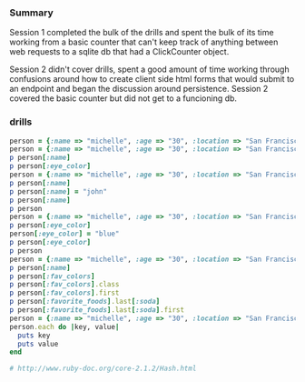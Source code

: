 ### Summary

Session 1 completed the bulk of the drills and spent the bulk of its time working from a basic counter that can't keep track of anything between web requests to a sqlite db that had a ClickCounter object.

Session 2 didn't cover drills, spent a good amount of time working through confusions around how to create client side html forms that would submit to an endpoint and began the discussion around persistence.  Session 2 covered the basic counter but did not get to a funcioning db.

### drills

```ruby
person = {:name => "michelle", :age => "30", :location => "San Francisco"}
person = {:name => "michelle", :age => "30", :location => "San Francisco"}
p person[:name]
p person[:eye_color]
person = {:name => "michelle", :age => "30", :location => "San Francisco"}
p person[:name]
p person[:name] = "john"
p person[:name]
p person
person = {:name => "michelle", :age => "30", :location => "San Francisco"}
p person[:eye_color]
person[:eye_color] = "blue"
p person[:eye_color]
p person
person = {:name => "michelle", :age => "30", :location => "San Francisco", :fav_colors => [ "blue", "red", "white"], :favorite_foods => [ "pbj", "krownuts", {:soda => ["pepsi", "coke"] } ] }
p person[:name]
p person[:fav_colors]
p person[:fav_colors].class
p person[:fav_colors].first
p person[:favorite_foods].last[:soda]
p person[:favorite_foods].last[:soda].first
person = {:name => "michelle", :age => "30", :location => "San Francisco"}
person.each do |key, value|
  puts key
  puts value
end

# http://www.ruby-doc.org/core-2.1.2/Hash.html
```
